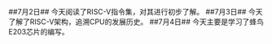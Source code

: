 ##7月2日## 
今天阅读了RISC-V指令集，对其进行初步了解。
##7月3日##
今天了解了RISC-V架构，追溯CPU的发展历史。
##7月4日## 
今天主要是学习了蜂鸟E203芯片的编写。
